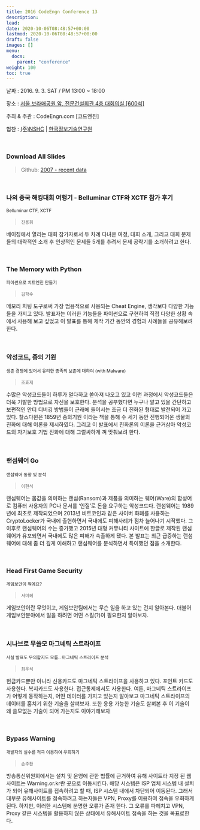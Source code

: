 ```yaml
---
title: 2016 CodeEngn Conference 13
description: 
lead: 
date: 2020-10-06T08:48:57+00:00
lastmod: 2020-10-06T08:48:57+00:00
draft: false
images: []
menu:
  docs:
    parent: "conference"
weight: 100
toc: true
---
```


날짜 : 2016. 9. 3. SAT / PM 13:00 ~ 18:00   

장소 : <a href='https://map.naver.com/local/siteview.nhn?code=19039533' target='_blank'>서울 보라매공원 앞, 전문건설회관 4층 대회의실 [600석]</a>

주최 & 주관 : CodeEngn.com [코드엔진] &nbsp;

협찬 : <a href='https://www.nshc.net' target='_blank'>(주)NSHC</a> | <a href='https://kitri.re.kr' target='_blank'>한국정보기술연구원</a>

<br />

### Download All Slides

> Github: <a href='https://github.com/codeengn/codeengn-conference' target='_blank'>2007 - recent data</a>

<br />


### 나의 중국 해킹대회 여행기 - Belluminar CTF와 XCTF 참가 후기

<small>Belluminar CTF, XCTF</small>

> <small>진용휘</small>

베이징에서 열리는 대회 참가자로서 두 차례 다녀온 여정, 대회 소개, 그리고 대회 문제들의 대략적인 소개 후 인상적인 문제들 5개를 추려서 문제 공략기를 소개하려고 한다.


<br />

### The Memory with Python

<small>파이썬으로 치트엔진 만들기</small>


> <small>김학수</small>



메모리 치팅 도구로써 가장 범용적으로 사용되는 Cheat Engine, 생각보다 다양한 기능들을 가지고 있다. 발표자는 이러한 기능들을 파이썬으로 구현하여 직접 다양한 상황 속에서 사용해 보고 싶었고 이 발표를 통해 제작 기간 동안의 경험과 사례들을 공유해보려 한다.


<br />

### 악성코드, 종의 기원

<small>생존 경쟁에 있어서 유리한 종족의 보존에 대하여 (with Malware)</small>


> <small>조효제</small>



수많은 악성코드들이 하루가 멀다하고 쏟아져 나오고 있고 이런 과정에서 악성코드들은 더욱 기발한 방법으로 자신을 보호한다. 분석을 공부했다면 누구나 알고 있을 간단하고 보편적인 안티 디버깅 방법들이 근래에 들어서는 조금 더 진화된 형태로 발전되어 가고 있다. 찰스다윈은 1859년 종의기원 이라는 책을 통해 수 세기 동안 진행되어온 생물의 진화에 대해 이론을 제시하였다. 그리고 이 발표에서 진화론의 이론을 근거삼아 악성코드의 자기보호 기법 진화에 대해 그럴싸하게 껴 맞춰보려 한다.


<br />

### 랜섬웨어 Go

<small>랜섬웨어 동향 및 분석</small>


> <small>이현식</small>



랜섬웨어는 몸값을 의미하는 랜섬(Ransom)과 제품을 의미하는 웨어(Ware)의 합성어로 컴퓨터 사용자의 PC나 문서를 ‘인질’로 돈을 요구하는 악성코드다. 랜섬웨어는 1989년에 최초로 제작되었으며 2013년 비트코인과 같은 사이버 화폐를 사용하는 CryptoLocker가 국내에 출현하면서 국내에도 피해사례가 점차 늘어나기 시작했다. 그 이후로 랜섬웨어의 수는 증가했고 2015년 대형 커뮤니티 사이트에 한글로 제작된 랜섬웨어가 유포되면서 국내에도 많은 피해가 속출하게 됐다. 본 발표는 최근 급증하는 랜섬웨어에 대해 좀 더 깊게 이해하고 랜섬웨어를 분석하면서 특이했던 점을 소개한다.


<br />

### Head First Game Security

<small>게임보안이 뭐에요?</small>


> <small>서미혜</small>



게임보안이란 무엇이고, 게임보안팀에서는 무슨 일을 하고 있는 건지 알아본다. 더불어 게임보안분야에서 일을 하려면 어떤 스킬(?)이 필요한지 알아보자.


<br />

### 시나브로 무쓸모 마그네틱 스트라이프

<small>사실 발표도 무의할지도 모를.. 마그네틱 스트라이프 분석</small>


> <small>최우석</small>



현금카드뿐만 아니라 신용카드도 마그네틱 스트라이프을 사용하고 있다. 포인트 카드도 사용한다. 복지카드도 사용한다. 접근통제에서도 사용한다. 여튼, 마그네틱 스트라이프가 어떻게 동작하는지, 어떤 데이터를 가지고 있는지 알아보고 마그네틱 스트라이프의 데이터를 훔치기 위한 기술을 살펴보자. 또한 응용 가능한 기술도 살펴본 후 이 기술이 왜 쓸모없는 기술이 되어 가는지도 이야기해보자


<br />

### Bypass Warning

<small>개발자의 실수를 적극 이용하여 우회하기</small>


> <small>손주환</small>


방송통신위원회에서는 설치 및 운영에 관한 법률에 근거하여 유해 사이트라 지정 된 웹사이트는 Warning.or.kr란 곳으로 이동시킨다. 해당 시스템은 ISP 업체 시스템 내 설치가 되어 유해사이트를 접속하려고 할 때, ISP 시스템 내에서 차단되어 이동된다. 그래서 대부분 유해사이트를 접속하려고 하는자들은 VPN, Proxy를 이용하여 접속을 우회하게 된다. 하지만, 이러한 시스템에 분명한 오류가 존재 한다. 그 오류를 파헤치고 VPN, Proxy 같은 시스템을 활용하지 않은 상태에서 유해사이트 접속을 하는 것을 목표로한다.
